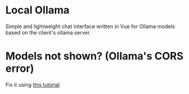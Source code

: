 # Local Ollama
Simple and lightweight chat interface written in Vue for Ollama models based on the client's ollama server.

# Models not shown? (Ollama's CORS error)
Fix it using [this tutorial](https://objectgraph.com/blog/ollama-cors/)
